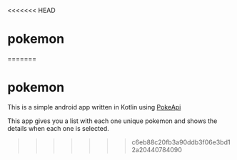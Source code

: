 <<<<<<< HEAD
# pokemon
=======
# pokemon

This is a simple android app written in Kotlin using [PokeApi](https://pokeapi.co/) 

This app gives you a list with each one unique pokemon and shows the details when each one is selected.
>>>>>>> c6eb88c20fb3a90ddb3f06e3bd12a20440784090
